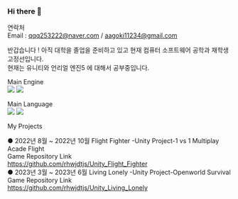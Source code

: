 ### Hi there 👋  
  
연락처                         
Email : qqq253222@naver.com  / aagoki11234@gmail.com  
  
  
반갑습니다  !
아직 대학을 졸업을 준비하고 있고 현재 컴퓨터 소프트웨어 공학과 재학생 고정선입니다.  
현재는 유니티와 언리얼 엔진5 에 대해서 공부중입니다.  
  
  
Main Engine    
<img src="https://img.shields.io/badge/unity-FFFFFF?style=for-the-badge&logo=unity&logoColor=black">  <img src="https://img.shields.io/badge/Unreal Engine-0E1128?style=for-the-badge&logo=Unreal Engine&logoColor=black">   

Main Language  
<img src="https://img.shields.io/badge/C Sharp-239120?style=for-the-badge&logo=C Sharp&logoColor=black">   <img src="https://img.shields.io/badge/c++-00599C?style=for-the-badge&logo=C++&logoColor=black">
                           
My Projects  

● 2022년 8월 ~ 2022년 10월 Flight Fighter -Unity Project-1 vs 1 Multiplay Acade Flight  
Game Repository Link  
https://github.com/rhwjdtjs/Unity_Flight_Fighter     
● 2023년 3월 ~ 2023년 6월  Living Lonely  -Unity Project-Openworld Survival  
Game Repository Link  
https://github.com/rhwjdtjs/Unity_Living_Lonely  



<!--
**rhwjdtjs/rhwjdtjs** is a ✨ _special_ ✨ repository because its `README.md` (this file) appears on your GitHub profile.

Here are some ideas to get you started:

- 🔭 I’m currently working on ...
- 🌱 I’m currently learning ...
- 👯 I’m looking to collaborate on ...
- 🤔 I’m looking for help with ...
- 💬 Ask me about ...
- 📫 How to reach me: ...
- 😄 Pronouns: ...
- ⚡ Fun fact: ...
-->
